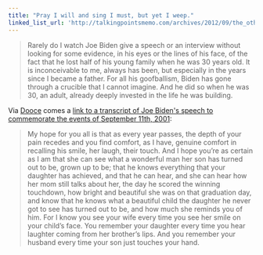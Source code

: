 ```yaml
---
title: "Pray I will and sing I must, but yet I weep."
linked_list_url: 'http://talkingpointsmemo.com/archives/2012/09/the_other_side_of_joe_biden.php'
---
```

<blockquote><p>
  Rarely do I watch Joe Biden give a speech or an interview without looking for some evidence, in his eyes or the lines of his face, of the fact that he lost half of his young family when he was 30 years old. It is inconceivable to me, always has been, but especially in the years since I became a father. For all his goofballism, Biden has gone through a crucible that I cannot imagine. And he did so when he was 30, an adult, already deeply invested in the life he was building.
</p></blockquote>
<p>Via <a href="http://dooce.com/2012/09/11/pray-i-will-and-sing-i-must-yet-i-weep">Dooce</a> comes a <a href="http://talkingpointsmemo.com/archives/2012/09/the_other_side_of_joe_biden.php">link to a transcript of Joe Biden's speech to commemorate the events of September 11th, 2001</a>:</p>
<blockquote><p>
  My hope for you all is that as every year passes, the depth of your pain recedes and you find comfort, as I have, genuine comfort in recalling his smile, her laugh, their touch. And I hope you’re as certain as I am that she can see what a wonderful man her son has turned out to be, grown up to be; that he knows everything that your daughter has achieved, and that he can hear, and she can hear how her mom still talks about her, the day he scored the winning touchdown, how bright and beautiful she was on that graduation day, and know that he knows what a beautiful child the daughter he never got to see has turned out to be, and how much she reminds you of him. For I know you see your wife every time you see her smile on your child’s face. You remember your daughter every time you hear laughter coming from her brother’s lips. And you remember your husband every time your son just touches your hand.
</p></blockquote>

